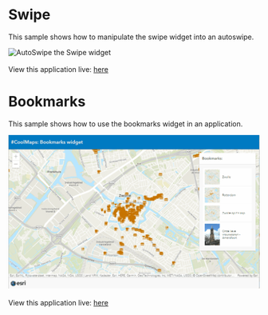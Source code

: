 # Swipe
This sample shows how to manipulate the swipe widget into an autoswipe.


![AutoSwipe the Swipe widget](../images/20220729_AutoSwipe.gif)
<br>
<br>
View this application live:
[here](https://esrinederland.github.io/CoolMaps/Widgets/AutoSwipe.html?ref=readme)



# Bookmarks
This sample shows how to use the bookmarks widget in an application.



![Bookmarks widget](../images/20220603_bookmarks.gif)
<br>
<br>
View this application live:
[here](https://esrinederland.github.io/CoolMaps/Widgets/bookmarkwidget.html?ref=readme)

